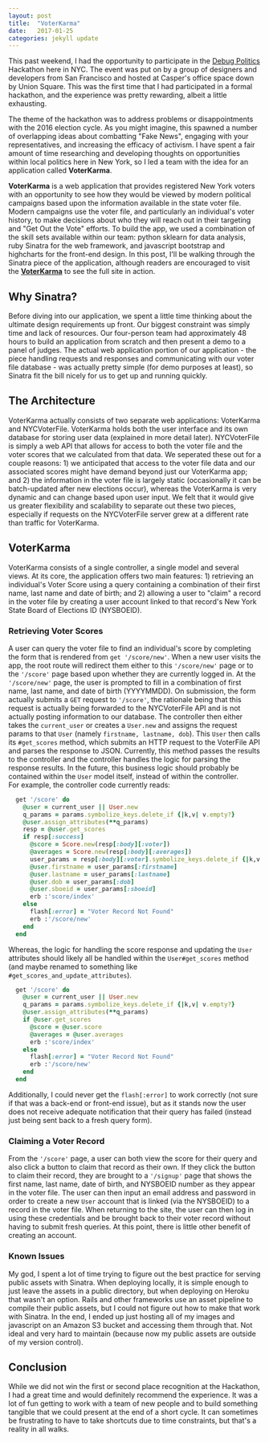 ```yaml
---
layout: post
title:  "VoterKarma"
date:   2017-01-25
categories: jekyll update
---
```


This past weekend, I had the opportunity to participate in the [Debug
Politics](http://www.debugpolitics.com) Hackathon here in NYC.  The event was
put on by a group of designers and developers from San Francisco and hosted at
Casper's office space down by Union Square.  This was the first time that I had
participated in a formal hackathon, and the experience was pretty rewarding,
albeit a little exhausting.

The theme of the hackathon was to address problems or disappointments with the
2016 election cycle.  As you might imagine, this spawned a number of overlapping
ideas about combatting "Fake News", engaging with your representatives, and
increasing the efficacy of activism.  I have spent a fair amount of time
researching and developing thoughts on opportunities within local politics here
in New York, so I led a team with the idea for an application called
**VoterKarma**.

**VoterKarma** is a web application that provides registered New York voters
with an opportunity to see how they would be viewed by modern political
campaigns based upon the information available in the state voter file.  Modern
campaigns use the voter file, and particularly an individual's voter history, to
make decisions about who they will reach out in their targeting and "Get Out the
Vote" efforts. To build the app, we used a combination of the skill sets
available within our team: python sklearn for data analysis, ruby Sinatra for
the web framework, and javascript bootstrap and highcharts for the front-end
design.  In this post, I'll be walking through the Sinatra piece of the
application, although readers are encouraged to visit the
[**VoterKarma**](http://voter-karma.herokuapp.com) to see the full site in
action.

## Why Sinatra?
Before diving into our application, we spent a little time thinking about the
ultimate design requirements up front.  Our biggest constraint was simply time
and lack of resources.  Our four-person team had approximately 48 hours to build
an application from scratch and then present a demo to a panel of judges.  The
actual web application portion of our application - the piece handling requests
and responses and communicating with our voter file database - was actually
pretty simple (for demo purposes at least), so Sinatra fit the bill nicely for
us to get up and running quickly.  
## The Architecture
VoterKarma actually consists of two separate web applications: VoterKarma and
NYCVoterFile.  VoterKarma holds both the user interface and its own database for
storing user data (explained in more detail later).  NYCVoterFile is simply a
web API that allows for access to both the voter file and the voter scores that
we calculated from that data.  We seperated these out for a couple reasons: 1)
we anticipated that access to the voter file data and our associated scores
might have demand beyond just our VoterKarma app; and 2) the information in the
voter file is largely static (occasionally it can be batch-updated after new
elections occur), whereas the VoterKarma is very dynamic and can change based
upon user input.  We felt that it would give us greater flexibility and
scalability to separate out these two pieces, especially if requests on the
NYCVoterFile server grew at a different rate than traffic for VoterKarma.
## VoterKarma
VoterKarma consists of a single controller, a single model and several views.
At its core, the application offers two main features: 1) retrieving an
individual's Voter Score using a query containing a combination of their
first name, last name and date of birth; and 2) allowing a user to "claim" a
record in the voter file by creating a user account linked to that record's New
York State Board of Elections ID (NYSBOEID).
### Retrieving Voter Scores
A user can query the voter file to find an individual's score by completing the
form that is rendered from `get '/score/new'`.  When a new user visits the app,
the root route will redirect them either to this `'/score/new'` page or to the
`'/score'` page based upon whether they are currently logged in.  At the
`'/score/new'` page, the user is prompted to fill in a combination of first
name, last name, and date of birth (YYYYMMDD).  On submission, the form actually
submits a `GET` request to `'/score'`, the rationale being that this request is
actually being forwarded to the NYCVoterFile API and is not actually posting
information to our database.  The controller then either takes the
`current_user` or creates a `User.new` and assigns the request params to that
`User` (namely `firstname, lastname, dob`).  This `User` then calls its
`#get_scores` method, which submits an HTTP request to the VoterFile API and
parses the response to JSON.  Currently, this method passes the results to the
controller and the controller handles the logic for parsing the response
results.  In the future, this business logic should probably be contained within
the `User` model itself, instead of within the controller.  
For example, the controller code currently reads:
```ruby
  get '/score' do
    @user = current_user || User.new
    q_params = params.symbolize_keys.delete_if {|k,v| v.empty?}
    @user.assign_attributes(**q_params)
    resp = @user.get_scores
    if resp[:success]
      @score = Score.new(resp[:body][:voter])
      @averages = Score.new(resp[:body][:averages])
      user_params = resp[:body][:voter].symbolize_keys.delete_if {|k,v| v.empty?}
      @user.firstname = user_params[:firstname]
      @user.lastname = user_params[:lastname]
      @user.dob = user_params[:dob]
      @user.sboeid = user_params[:sboeid]
      erb :'score/index'
    else
      flash[:error] = "Voter Record Not Found"
      erb :'/score/new'
    end
  end
```

Whereas, the logic for handling the score response and updating the `User`
attributes should likely all be handled within the `User#get_scores` method (and maybe
renamed to something like `#get_scores_and_update_attributes`).
```ruby
  get '/score' do
    @user = current_user || User.new
    q_params = params.symbolize_keys.delete_if {|k,v| v.empty?}
    @user.assign_attributes(**q_params)
    if @user.get_scores
      @score = @user.score
      @averages = @user.averages
      erb :'score/index'
    else
      flash[:error] = "Voter Record Not Found"
      erb :'/score/new'
    end
  end
```

Additionally, I could never get the `flash[:error]` to work correctly (not sure
if that was a back-end or front-end issue), but as it stands now the user does
not receive adequate notification that their query has failed (instead just
being sent back to a fresh query form).


### Claiming a Voter Record
From the `'/score'` page, a user can both view the score for their query and
also click a button to claim that record as their own.  If they click the button
to claim their record, they are brought to a `'/signup'` page that shows the
first name, last name, date of birth, and NYSBOEID number as they appear in the
voter file.  The user can then input an email address and password in order to
create a new `User` account that is linked (via the NYSBOEID) to a record in the
voter file.  When returning to the site, the user can then log in using these
credentials and be brought back to their voter record without having to submit
fresh queries.  At this point, there is little other benefit of creating an
account.
### Known Issues
My god, I spent a lot of time trying to figure out the best practice for serving
public assets with Sinatra.  When deploying locally, it is simple enough to just
leave the assets in a public directory, but when deploying on Heroku that wasn't
an option.  Rails and other frameworks use an asset pipeline to compile their
public assets, but I could not figure out how to make that work with Sinatra.
In the end, I ended up just hosting all of my images and javascript on an Amazon
S3 bucket and accessing them through that.  Not ideal and very hard to maintain
(because now my public assets are outside of my version control).
## Conclusion
While we did not win the first or second place recognition at the Hackathon, I
had a great time and would definitely recommend the experience. It was a lot of
fun getting to work with a team of new people and to build something tangible
that we could present at the end of a short cycle.  It can sometimes be
frustrating to have to take shortcuts due to time constraints, but that's a
reality in all walks.
